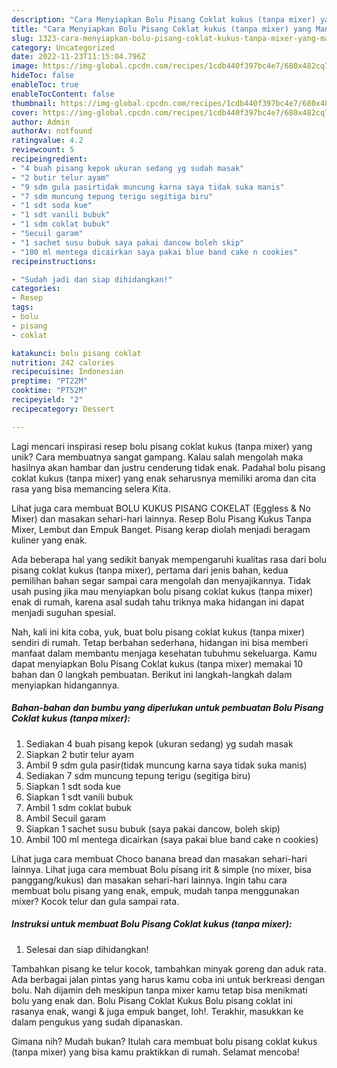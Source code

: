```yaml
---
description: "Cara Menyiapkan Bolu Pisang Coklat kukus (tanpa mixer) yang Mantap"
title: "Cara Menyiapkan Bolu Pisang Coklat kukus (tanpa mixer) yang Mantap"
slug: 1323-cara-menyiapkan-bolu-pisang-coklat-kukus-tanpa-mixer-yang-mantap
category: Uncategorized
date: 2022-11-23T11:15:04.796Z
image: https://img-global.cpcdn.com/recipes/1cdb440f397bc4e7/680x482cq70/bolu-pisang-coklat-kukus-tanpa-mixer-foto-resep-utama.jpg
hideToc: false
enableToc: true
enableTocContent: false
thumbnail: https://img-global.cpcdn.com/recipes/1cdb440f397bc4e7/680x482cq70/bolu-pisang-coklat-kukus-tanpa-mixer-foto-resep-utama.jpg
cover: https://img-global.cpcdn.com/recipes/1cdb440f397bc4e7/680x482cq70/bolu-pisang-coklat-kukus-tanpa-mixer-foto-resep-utama.jpg
author: Admin
authorAv: notfound
ratingvalue: 4.2
reviewcount: 5
recipeingredient:
- "4 buah pisang kepok ukuran sedang yg sudah masak"
- "2 butir telur ayam"
- "9 sdm gula pasirtidak muncung karna saya tidak suka manis"
- "7 sdm muncung tepung terigu segitiga biru"
- "1 sdt soda kue"
- "1 sdt vanili bubuk"
- "1 sdm coklat bubuk"
- "Secuil garam"
- "1 sachet susu bubuk saya pakai dancow boleh skip"
- "100 ml mentega dicairkan saya pakai blue band cake n cookies"
recipeinstructions:

- "Sudah jadi dan siap dihidangkan!"
categories:
- Resep
tags:
- bolu
- pisang
- coklat

katakunci: bolu pisang coklat 
nutrition: 242 calories
recipecuisine: Indonesian
preptime: "PT22M"
cooktime: "PT52M"
recipeyield: "2"
recipecategory: Dessert

---
```





Lagi mencari inspirasi resep bolu pisang coklat kukus (tanpa mixer) yang unik? Cara membuatnya sangat gampang. Kalau salah mengolah maka hasilnya akan hambar dan justru cenderung tidak enak. Padahal bolu pisang coklat kukus (tanpa mixer) yang enak seharusnya memiliki aroma dan cita rasa yang bisa memancing selera Kita.





Lihat juga cara membuat BOLU KUKUS PISANG COKELAT (Eggless &amp; No Mixer) dan masakan sehari-hari lainnya. Resep Bolu Pisang Kukus Tanpa Mixer, Lembut dan Empuk Banget. Pisang kerap diolah menjadi beragam kuliner yang enak.

Ada beberapa hal yang sedikit banyak mempengaruhi kualitas rasa dari bolu pisang coklat kukus (tanpa mixer), pertama dari jenis bahan, kedua pemilihan bahan segar sampai cara mengolah dan menyajikannya. Tidak usah pusing jika mau menyiapkan bolu pisang coklat kukus (tanpa mixer) enak di rumah, karena asal sudah tahu triknya maka hidangan ini dapat menjadi suguhan spesial.






Nah, kali ini kita coba, yuk, buat bolu pisang coklat kukus (tanpa mixer) sendiri di rumah. Tetap berbahan sederhana, hidangan ini bisa memberi manfaat dalam membantu menjaga kesehatan tubuhmu sekeluarga. Kamu dapat menyiapkan Bolu Pisang Coklat kukus (tanpa mixer) memakai 10 bahan dan 0 langkah pembuatan. Berikut ini langkah-langkah dalam menyiapkan hidangannya.

<!--inarticleads1-->

##### Bahan-bahan dan bumbu yang diperlukan untuk pembuatan Bolu Pisang Coklat kukus (tanpa mixer):

1. Sediakan 4 buah pisang kepok (ukuran sedang) yg sudah masak
1. Siapkan 2 butir telur ayam
1. Ambil 9 sdm gula pasir(tidak muncung karna saya tidak suka manis)
1. Sediakan 7 sdm muncung tepung terigu (segitiga biru)
1. Siapkan 1 sdt soda kue
1. Siapkan 1 sdt vanili bubuk
1. Ambil 1 sdm coklat bubuk
1. Ambil Secuil garam
1. Siapkan 1 sachet susu bubuk (saya pakai dancow, boleh skip)
1. Ambil 100 ml mentega dicairkan (saya pakai blue band cake n cookies)


Lihat juga cara membuat Choco banana bread dan masakan sehari-hari lainnya. Lihat juga cara membuat Bolu pisang irit &amp; simple (no mixer, bisa panggang/kukus) dan masakan sehari-hari lainnya. Ingin tahu cara membuat bolu pisang yang enak, empuk, mudah tanpa menggunakan mixer? Kocok telur dan gula sampai rata. 

<!--inarticleads2-->

##### Instruksi untuk membuat Bolu Pisang Coklat kukus (tanpa mixer):


1. Selesai dan siap dihidangkan!

Tambahkan pisang ke telur kocok, tambahkan minyak goreng dan aduk rata. Ada berbagai jalan pintas yang harus kamu coba ini untuk berkreasi dengan bolu. Nah dijamin deh meskipun tanpa mixer kamu tetap bisa menikmati bolu yang enak dan. Bolu Pisang Coklat Kukus Bolu pisang coklat ini rasanya enak, wangi &amp; juga empuk banget, loh!. Terakhir, masukkan ke dalam pengukus yang sudah dipanaskan. 

Gimana nih? Mudah bukan? Itulah cara membuat bolu pisang coklat kukus (tanpa mixer) yang bisa kamu praktikkan di rumah. Selamat mencoba!
